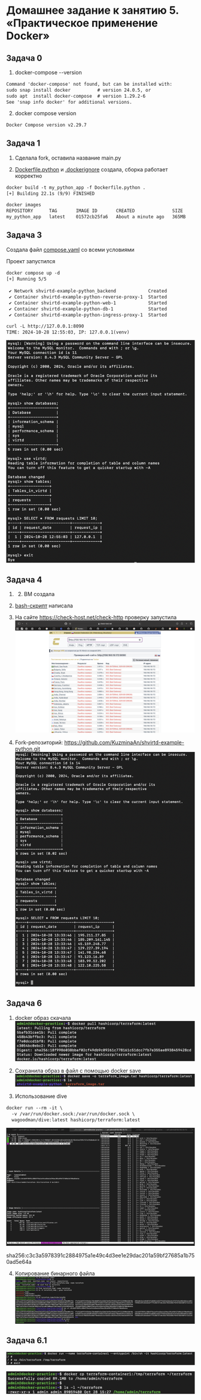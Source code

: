 # Домашнее задание к занятию 5. «Практическое применение Docker»

## Задача 0

1. docker-compose --version
```
Command 'docker-compose' not found, but can be installed with:
sudo snap install docker          # version 24.0.5, or
sudo apt  install docker-compose  # version 1.29.2-6
See 'snap info docker' for additional versions.
```

2. docker compose version
```
Docker Compose version v2.29.7
```

## Задача 1

1. Сделала fork, оставила название main.py 

2. [Dockerfile.python](Dockerfile.python) и [.dockerignore](.dockerignore) создала, сборка работает корректно 
```
docker build -t my_python_app -f Dockerfile.python .
[+] Building 22.1s (9/9) FINISHED 
```
```
docker images
REPOSITORY      TAG       IMAGE ID       CREATED              SIZE
my_python_app   latest    01572cb25fa6   About a minute ago   365MB
```

## Задача 3

Создала файл [compose.yaml](compose.yaml) со всеми условиями

Проект запустился
```
docker compose up -d
[+] Running 5/5

 ✔ Network shvirtd-example-python_backend            Created
 ✔ Container shvirtd-example-python-reverse-proxy-1  Started
 ✔ Container shvirtd-example-python-web-1            Started
 ✔ Container shvirtd-example-python-db-1             Started
 ✔ Container shvirtd-example-python-ingress-proxy-1  Started
``` 
```
curl -L http://127.0.0.1:8090
TIME: 2024-10-28 12:55:03, IP: 127.0.0.1(venv)
```

![скриншот](screenshots/3.png)

## Задача 4
1. 2. ВМ создала

3. [bash-скрипт](start_project.sh) написала

4. На сайте https://check-host.net/check-http проверку запустила 
![скриншот](screenshots/check-host.png)

5. Fork-репозиторий: https://github.com/KuzminaAn/shvirtd-example-python.git
![sql](screenshots/4.png)

## Задача 6

1. docker образ скачала 
![скриншот](screenshots/6.1.png)

2. Cохранила образ в файл с помощью docker save
![скриншот](screenshots/6.2.png)

3. Использование dive 
```
docker run --rm -it \
  -v /var/run/docker.sock:/var/run/docker.sock \
  wagoodman/dive:latest hashicorp/terraform:latest
```
![скриншот](screenshots/6.3.png)

sha256:c3c3a5978391c2884975a1e49c4d3ee1e29dac201a59bf27685a1b750ad5e64a

4. Копирование бинарного файла 
![скриншот](screenshots/6.4.png)

## Задача 6.1

![скриншот](screenshots/6.1.1.png)

![скриншот](screenshots/6.1.2.png)
